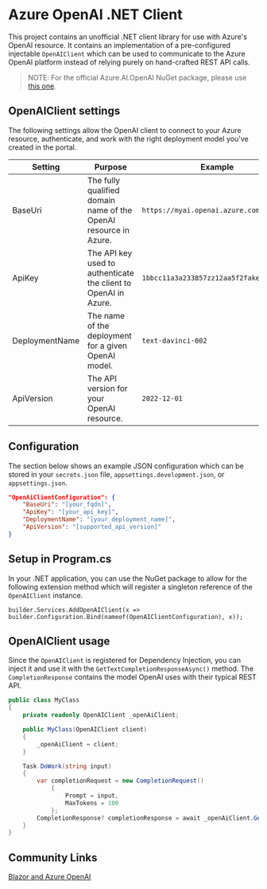 # Azure OpenAI .NET Client

This project contains an unofficial .NET client library for use with Azure's OpenAI resource. It contains an implementation of a pre-configured injectable `OpenAIClient` which can be used to communicate to the Azure OpenAI platform instead of relying purely on hand-crafted REST API calls.

> NOTE: For the official Azure.AI.OpenAI NuGet package, please use [this one](https://www.nuget.org/packages/Azure.AI.OpenAI).

## OpenAIClient settings

The following settings allow the OpenAI client to connect to your Azure resource, authenticate, and work with the right deployment model you've created in the portal.

| Setting | Purpose | Example |
|---|---|---|
| BaseUri | The fully qualified domain name of the OpenAI resource in Azure. | `https://myai.openai.azure.com/` |
| ApiKey | The API key used to authenticate the client to OpenAI in Azure. | `1bbcc11a3a233857zz12aa5f2fake99af7d9c` |
| DeploymentName | The name of the deployment for a given OpenAI model. | `text-davinci-002` |
| ApiVersion | The API version for your OpenAI resource. | `2022-12-01` |

## Configuration

The section below shows an example JSON configuration which can be stored in your `secrets.json` file, `appsettings.development.json`, or `appsettings.json`.

```json
"OpenAiClientConfiguration": {
    "BaseUri": "[your_fqdn]",
    "ApiKey": "[your_api_key]",
    "DeploymentName": "[your_deployment_name]",
    "ApiVersion": "[supported_api_version]"
}
```

## Setup in Program.cs

In your .NET application, you can use the NuGet package to allow for the following extension method which will register a singleton reference of the `OpenAIClient` instance.

`builder.Services.AddOpenAIClient(x => builder.Configuration.Bind(nameof(OpenAIClientConfiguration), x));`

## OpenAIClient usage

Since the `OpenAIClient` is registered for Dependency Injection, you can inject it and use it with the `GetTextCompletionResponseAsync()` method. The `CompletionResponse` contains the model OpenAI uses with their typical REST API.

```csharp
public class MyClass
{
    private readonly OpenAIClient _openAiClient;

    public MyClass(OpenAIClient client)
    {
        _openAiClient = client;
    }

    Task DoWork(string input)
    {
        var completionRequest = new CompletionRequest()
            {
                Prompt = input,
                MaxTokens = 100
            };
        CompletionResponse? completionResponse = await _openAiClient.GetTextCompletionResponseAsync(completionRequest);            
    }        
}
```
## Community Links

[Blazor and Azure OpenAI](https://blazorhelpwebsite.com/ViewBlogPost/2065)
